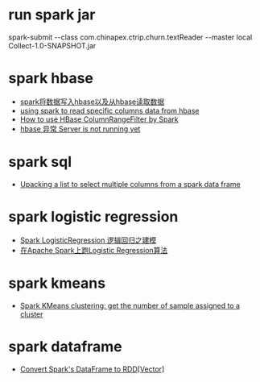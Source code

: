 # run spark jar
spark-submit --class com.chinapex.ctrip.churn.textReader --master local Collect-1.0-SNAPSHOT.jar

# spark hbase
* [spark将数据写入hbase以及从hbase读取数据](http://blog.csdn.net/u013468917/article/details/52822074)
* [using spark to read specific columns data from hbase](http://stackoverflow.com/questions/27122409/using-spark-to-read-specific-columns-data-from-hbase)
* [How to use HBase ColumnRangeFilter by Spark](https://stackoverflow.com/questions/42604507/how-to-use-hbase-columnrangefilter-by-spark)
* [hbase 异常 Server is not running yet](http://m.blog.csdn.net/article/details?id=53160577)

# spark sql
* [Upacking a list to select multiple columns from a spark data frame](http://stackoverflow.com/questions/34938770/upacking-a-list-to-select-multiple-columns-from-a-spark-data-frame)

# spark logistic regression
* [Spark LogisticRegression 逻辑回归之建模](http://www.cnblogs.com/wwxbi/p/6224670.html)
* [在Apache Spark上跑Logistic Regression算法](http://www.csdn.net/article/2015-07-24/2825285)

# spark kmeans
* [Spark KMeans clustering: get the number of sample assigned to a cluster](http://stackoverflow.com/questions/33495287/spark-kmeans-clustering-get-the-number-of-sample-assigned-to-a-cluster)

# spark dataframe
* [Convert Spark's DataFrame to RDD[Vector]](http://stackoverflow.com/questions/41712556/convert-sparks-dataframe-to-rddvector)

